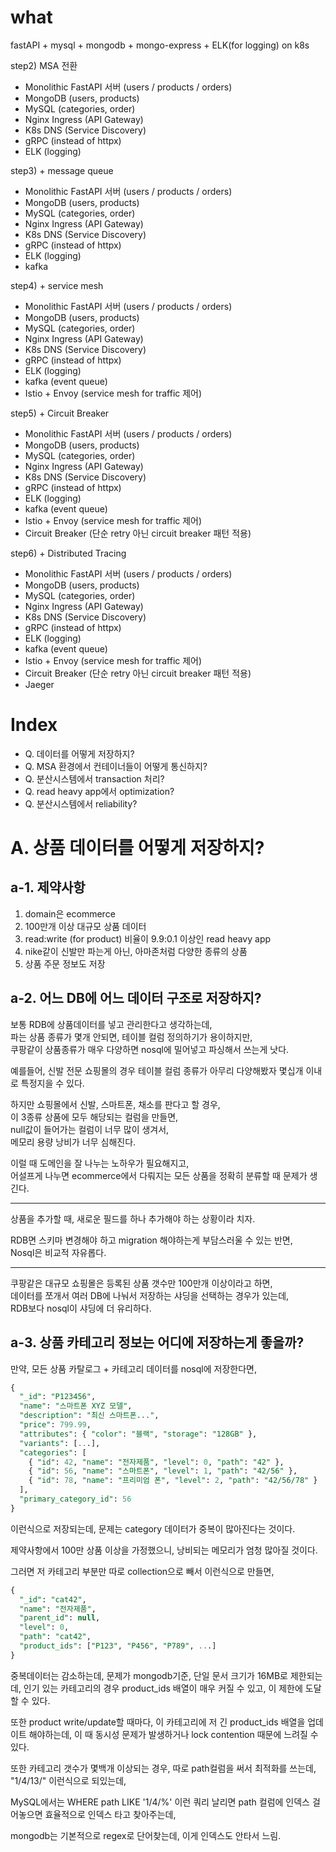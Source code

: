 # what

fastAPI + mysql + mongodb + mongo-express + ELK(for logging) on k8s

step2) MSA 전환

- Monolithic FastAPI 서버 (users / products / orders)
- MongoDB (users, products)
- MySQL (categories, order)
- Nginx Ingress (API Gateway)
- K8s DNS (Service Discovery)
- gRPC (instead of httpx)
- ELK (logging)


step3) + message queue

- Monolithic FastAPI 서버 (users / products / orders)
- MongoDB (users, products)
- MySQL (categories, order)
- Nginx Ingress (API Gateway)
- K8s DNS (Service Discovery)
- gRPC (instead of httpx)
- ELK (logging)
- kafka

step4) + service mesh

- Monolithic FastAPI 서버 (users / products / orders)
- MongoDB (users, products)
- MySQL (categories, order)
- Nginx Ingress (API Gateway)
- K8s DNS (Service Discovery)
- gRPC (instead of httpx)
- ELK (logging)
- kafka (event queue)
- Istio + Envoy (service mesh for traffic 제어)

step5) + Circuit Breaker

- Monolithic FastAPI 서버 (users / products / orders)
- MongoDB (users, products)
- MySQL (categories, order)
- Nginx Ingress (API Gateway)
- K8s DNS (Service Discovery)
- gRPC (instead of httpx)
- ELK (logging)
- kafka (event queue)
- Istio + Envoy (service mesh for traffic 제어)
- Circuit Breaker (단순 retry 아닌 circuit breaker 패턴 적용)

step6) + Distributed Tracing

- Monolithic FastAPI 서버 (users / products / orders)
- MongoDB (users, products)
- MySQL (categories, order)
- Nginx Ingress (API Gateway)
- K8s DNS (Service Discovery)
- gRPC (instead of httpx)
- ELK (logging)
- kafka (event queue)
- Istio + Envoy (service mesh for traffic 제어)
- Circuit Breaker (단순 retry 아닌 circuit breaker 패턴 적용)
- Jaeger

# Index

- Q. 데이터를 어떻게 저장하지?
- Q. MSA 환경에서 컨테이너들이 어떻게 통신하지?
- Q. 분산시스템에서 transaction 처리?
- Q. read heavy app에서 optimization?
- Q. 분산시스템에서 reliability?

# A. 상품 데이터를 어떻게 저장하지?

## a-1. 제약사항

1. domain은 ecommerce
2. 100만개 이상 대규모 상품 데이터
3. read:write (for product) 비율이 9.9:0.1 이상인 read heavy app
4. nike같이 신발만 파는게 아닌, 아마존처럼 다양한 종류의 상품
5. 상품 주문 정보도 저장

## a-2. 어느 DB에 어느 데이터 구조로 저장하지?

보통 RDB에 상품데이터를 넣고 관리한다고 생각하는데,\
파는 상품 종류가 몇개 안되면, 테이블 컬럼 정의하기가 용이하지만,\
쿠팡같이 상품종류가 매우 다양하면 nosql에 밀어넣고 파싱해서 쓰는게 낫다.

예를들어, 신발 전문 쇼핑몰의 경우 테이블 컬럼 종류가 아무리 다양해봤자 몇십개 이내로 특정지을 수 있다.

하지만 쇼핑몰에서 신발, 스마트폰, 채소를 판다고 할 경우,\
이 3종류 상품에 모두 해당되는 컬럼을 만들면,\
null값이 들어가는 컬럼이 너무 많이 생겨서,\
메모리 용량 낭비가 너무 심해진다.

이럴 때 도메인을 잘 나누는 노하우가 필요해지고,\
어설프게 나누면 ecommerce에서 다뤄지는 모든 상품을 정확히 분류할 때 문제가 생긴다.

---

상품을 추가할 때, 새로운 필드를 하나 추가해야 하는 상황이라 치자.

RDB면 스키마 변경해야 하고 migration 해야하는게 부담스러울 수 있는 반면,\
Nosql은 비교적 자유롭다.

---

쿠팡같은 대규모 쇼핑몰은 등록된 상품 갯수만 100만개 이상이라고 하면,\
데이터를 쪼개서 여러 DB에 나눠서 저장하는 샤딩을 선택하는 경우가 있는데,\
RDB보다 nosql이 샤딩에 더 유리하다.

## a-3. 상품 카테고리 정보는 어디에 저장하는게 좋을까?

만약, 모든 상품 카탈로그 + 카테고리 데이터를 nosql에 저장한다면,

```sql
{
  "_id": "P123456",
  "name": "스마트폰 XYZ 모델",
  "description": "최신 스마트폰...",
  "price": 799.99,
  "attributes": { "color": "블랙", "storage": "128GB" },
  "variants": [...],
  "categories": [
    { "id": 42, "name": "전자제품", "level": 0, "path": "42" },
    { "id": 56, "name": "스마트폰", "level": 1, "path": "42/56" },
    { "id": 78, "name": "프리미엄 폰", "level": 2, "path": "42/56/78" }
  ],
  "primary_category_id": 56
}
```

이런식으로 저장되는데, 문제는 category 데이터가 중복이 많아진다는 것이다.

제약사항에서 100만 상품 이상을 가정했으니, 낭비되는 메모리가 엄청 많아질 것이다.

그러면 저 카테고리 부분만 따로 collection으로 빼서 이런식으로 만들면,

```sql
{
  "_id": "cat42",
  "name": "전자제품",
  "parent_id": null,
  "level": 0,
  "path": "cat42",
  "product_ids": ["P123", "P456", "P789", ...]
}
```

중복데이터는 감소하는데, 문제가 mongodb기준, 단일 문서 크기가 16MB로 제한되는데, 인기 있는 카테고리의 경우 product_ids 배열이 매우 커질 수 있고, 이 제한에 도달할 수 있다.

또한 product write/update할 때마다, 이 카테고리에 저 긴 product_ids 배열을 업데이트 해야하는데, 이 때 동시성 문제가 발생하거나 lock contention 때문에 느려질 수 있다.

또한 카테고리 갯수가 몇백개 이상되는 경우, 따로 path컬럼을 써서 최적화를 쓰는데, "1/4/13/" 이런식으로 되있는데,

MySQL에서는 WHERE path LIKE '1/4/%' 이런 쿼리 날리면 path 컬럼에 인덱스 걸어놓으면 효율적으로 인덱스 타고 찾아주는데,

mongodb는 기본적으로 regex로 단어찾는데, 이게 인덱스도 안타서 느림.
